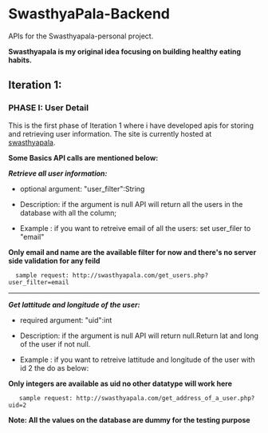 # SwasthyaPala-Backend

APIs for the Swasthyapala-personal project.

**Swasthyapala is my original idea focusing on building healthy eating habits.**

## Iteration 1:
  ### PHASE I: User Detail
  
   This is the first phase of Iteration 1 where i have developed apis for storing and retrieving user information.
   The site is currently hosted at [swasthyapala](https://swasthyapala.com).
   
   **Some Basics API calls are mentioned below:**
   
   ***Retrieve all user information:***
    
   - optional argument: "user_filter":String 
      
   - Description: if the argument is null API will return all the users in the
        database with all the column;
      
   - Example : if you want to retreive email of all the users:
      set user_filer to "email"
      
   __Only email and name are the available filter for now and
     there's no server side validation for any feild__ 
      
      sample request: http://swasthyapala.com/get_users.php?user_filter=email
  ----------------------------------------------------------------------------------------------
 
   ***Get lattitude and longitude of the user:***
   
   - required argument: "uid":int 
      
   - Description: if the argument is null API will return null.Return lat and long of the user if not null.
      
   - Example : if you want to retreive lattitude and longitude of the user with id 2 the do as below:
    
   __Only integers are available as uid no other datatype will work here__
      
       sample request: http://swasthyapala.com/get_address_of_a_user.php?uid=2
     
   __Note: All the values on the database are dummy for the testing purpose__
